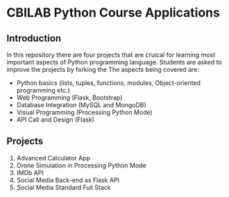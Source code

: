 # CBILAB Python Course Applications

## Introduction

In this repository there are four projects that are cruical for learning most important aspects of Python programming language. Students are asked to improve the projects by forking the
The aspects being covered are:

- Python basics (lists, tuples, functions, modules, Object-oriented programming etc.)
- Web Programming (Flask, Bootstrap)
- Database Integration (MySQL and MongoDB)
- Visual Programming (Processing Python Mode)
- API Call and Design (Flask)

## Projects

1. Advanced Calculator App 
2. Drone Simulation in Processing Python Mode
3. IMDb API 
4. Social Media Back-end as Flask API
5. Social Media Standard Full Stack
